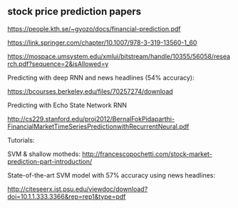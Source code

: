 ## stock price prediction papers

https://people.kth.se/~gyozo/docs/financial-prediction.pdf

https://link.springer.com/chapter/10.1007/978-3-319-13560-1_60

https://mospace.umsystem.edu/xmlui/bitstream/handle/10355/56058/research.pdf?sequence=2&isAllowed=y

Predicting with deep RNN and news headlines (54% accuracy):

https://bcourses.berkeley.edu/files/70257274/download

Predicting with Echo State Network RNN

http://cs229.stanford.edu/proj2012/BernalFokPidaparthi-FinancialMarketTimeSeriesPredictionwithRecurrentNeural.pdf

Tutorials:

SVM & shallow motheds: http://francescopochetti.com/stock-market-prediction-part-introduction/

State-of-the-art SVM model with 57% accuracy using news headlines:

http://citeseerx.ist.psu.edu/viewdoc/download?doi=10.1.1.333.3366&rep=rep1&type=pdf
